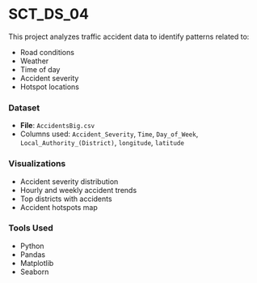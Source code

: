 # SCT_DS_04
This project analyzes traffic accident data to identify patterns related to:
- Road conditions
- Weather
- Time of day
- Accident severity
- Hotspot locations

### Dataset
- **File**: `AccidentsBig.csv`
- Columns used: `Accident_Severity`, `Time`, `Day_of_Week`, `Local_Authority_(District)`, `longitude`, `latitude`

### Visualizations
- Accident severity distribution
- Hourly and weekly accident trends
- Top districts with accidents
- Accident hotspots map

### Tools Used
- Python
- Pandas
- Matplotlib
- Seaborn
  
